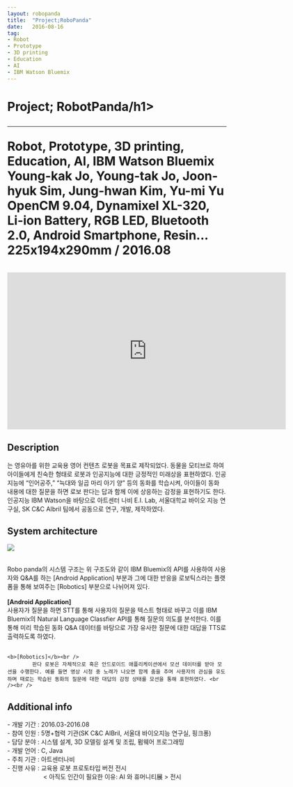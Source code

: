 ```yaml
---
layout: robopanda
title:  "Project;RoboPanda"
date:   2016-08-16
tag:
- Robot
- Prototype
- 3D printing
- Education
- AI
- IBM Watson Bluemix
---
```

<h1> Project; RobotPanda/h1>
<hr />
Robot, Prototype, 3D printing, Education, AI, IBM Watson Bluemix<br />
Young-kak Jo, Young-tak Jo, Joon-hyuk Sim, Jung-hwan Kim, Yu-mi Yu<br />
OpenCM 9.04, Dynamixel XL-320, Li-ion Battery, RGB LED, Bluetooth 2.0, Android Smartphone, Resin...<br />
225x194x290mm / 2016.08<br /><br />

<iframe width="640" height="360" src="https://www.youtube-nocookie.com/embed/gykpOmr_D9E?controls=0&amp;showinfo=0" frameborder="0" allowfullscreen></iframe>

<h2> Description</h2>
      <Robo Panda>는 영유아를 위한 교육용 영어 컨텐츠 로봇을 목표로 제작되었다. 동물을 모티브로 하여 아이들에게 친숙한 형태로 로봇과 인공지능에 대한 긍정적인 미래상을 표현하였다. 인공지능에 “인어공주,” “늑대와 일곱 마리 아기 양” 등의 동화를 학습시켜, 아이들이 동화 내용에 대한 질문을 하면 로보 판다는 답과 함께 이에 상응하는 감정을 표현하기도 한다. 인공지능 IBM Watson을 바탕으로 아트센터 나비 E.I. Lab, 서울대학교 바이오 지능 연구실, SK C&C AIbril 팀에서 공동으로 연구, 개발, 제작하였다.<br />

<h2> System architecture</h2>

<a href="{{ site.url }}/images/robopanda_sys.png"><img src="{{ site.url }}/images/robopanda_sys.png"></a> 

 <br />Robo panda의 시스템 구조는 위 구조도와 같이 IBM Bluemix의 API를 사용하여 사용자와 Q&A를 하는 [Android Application] 부분과 그에 대한 반응을 로보틱스라는 플랫폼을 통해 보여주는 [Robotics] 부분으로 나뉘어져 있다.
<br /><br />
 	<b>[Android Application]</b><br />
 		     사용자가 질문을 하면 STT를 통해 사용자의 질문을 텍스트 형태로 바꾸고 이를 IBM Bluemix의 Natural Language Classfier API를 통해 질문의 의도를 분석한다. 이를 통해  미리 학습된 동화 Q&A 데이터를 바탕으로 가장 유사한 질문에 대한 대답을 TTS로 출력하도록 하였다. <br /><br />

	<b>[Robotics]</b><br />
		    판다 로봇은 자체적으로 혹은 안드로이드 애플리케이션에서 모션 데이터를 받아 모션을 수행한다. 예를 들면 영상 시청 중 노래가 나오면 함께 춤을 추며 사용자의 관심을 유도하며 때로는 학습된 동화의 질문에 대한 대답의 감정 상태를 모션을 통해 표현하였다. <br /><br />

<h2> Additional info</h2>
	- 개발 기간		:     2016.03-2016.08<br />
	- 참여 인원		:     5명+협력 기관(SK C&C AIBril, 서울대 바이오지능 연구실, 핑크퐁)<br />
	- 담당 분야		:     시스템 설계, 3D 모델링 설계 및 조립, 펌웨어 프로그래밍<br />
	- 개발 언어		:     C, Java<br />
	- 주최 기관		:     아트센터나비<br />
	- 진행 사유		:     교육용 로봇 프로토타입 버전 전시<br />
	&nbsp; &nbsp; &nbsp; &nbsp; &nbsp; &nbsp; &nbsp; &nbsp; &nbsp; &nbsp; &nbsp;< 아직도 인간이 필요한 이유: AI 와 휴머니티展 > 전시<br />